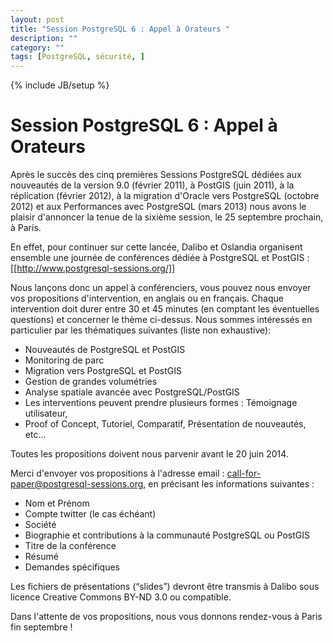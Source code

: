 ```yaml
---
layout: post
title: "Session PostgreSQL 6 : Appel à Orateurs "
description: ""
category: ""
tags: [PostgreSQL, sécurité, ]
---
```



{% include JB/setup %}


Session PostgreSQL 6 : Appel à Orateurs 
==========================================


Après le succès des cinq premières Sessions PostgreSQL dédiées aux nouveautés de la version 9.0 (février 2011), à PostGIS (juin 2011), à la réplication (février 2012), à la migration d'Oracle vers PostgreSQL (octobre 2012) et aux Performances avec PostgreSQL (mars 2013) nous avons le plaisir d'annoncer la tenue de la sixième session, le 25 septembre prochain, à Paris.

<!--more-->

En effet, pour continuer sur cette lancée, Dalibo et Oslandia organisent ensemble une journée de conférences dédiée à PostgreSQL et PostGIS : [[http://www.postgresql-sessions.org/]]

Nous lançons donc un appel à conférenciers, vous pouvez nous envoyer vos propositions d'intervention, en anglais ou en français. Chaque intervention doit durer entre 30 et 45 minutes (en comptant les éventuelles questions) et concerner le thème ci-dessus. Nous sommes intéressés en particulier par les thématiques suivantes (liste non exhaustive):

* Nouveautés de PostgreSQL et PostGIS
* Monitoring de parc
* Migration vers PostgreSQL et PostGIS
* Gestion de grandes volumétries
* Analyse spatiale avancée avec PostgreSQL/PostGIS
* Les interventions peuvent prendre plusieurs formes : Témoignage utilisateur,
* Proof of Concept, Tutoriel, Comparatif, Présentation de nouveautés, etc…

Toutes les propositions doivent nous parvenir avant le 20 juin 2014.

Merci d'envoyer vos propositions à l'adresse email : call-for-paper@postgresql-sessions.org, en précisant les informations suivantes :

  * Nom et Prénom
  * Compte twitter (le cas échéant)
  * Société
  * Biographie et contributions à la communauté PostgreSQL ou PostGIS
  * Titre de la conférence
  * Résumé
  * Demandes spécifiques

Les fichiers de présentations (“slides”) devront être transmis à Dalibo sous licence Creative Commons BY-ND 3.0 ou compatible.

Dans l'attente de vos propositions, nous vous donnons rendez-vous à Paris fin septembre !
